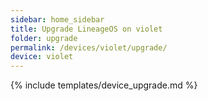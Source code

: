 ```yaml
---
sidebar: home_sidebar
title: Upgrade LineageOS on violet
folder: upgrade
permalink: /devices/violet/upgrade/
device: violet
---
```

{% include templates/device_upgrade.md %}

